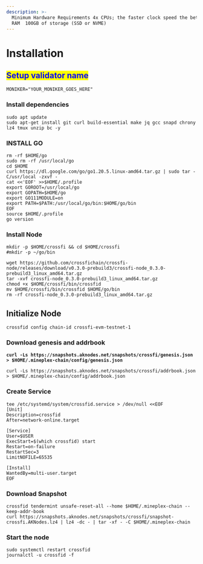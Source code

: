 ```yaml
---
description: >-
  Minimum Hardware Requirements 4x CPUs; the faster clock speed the better  8GB
  RAM  100GB of storage (SSD or NVME)
---
```


# Installation

## <mark style="color:blue;">Setup validator name</mark> <a href="#setup-validator-name" id="setup-validator-name"></a>

```
MONIKER="YOUR_MONIKER_GOES_HERE"
```

### Install dependencies <a href="#install-dependencies" id="install-dependencies"></a>

```
sudo apt update
sudo apt-get install git curl build-essential make jq gcc snapd chrony lz4 tmux unzip bc -y
```

### **INSTALL GO**

```
rm -rf $HOME/go
sudo rm -rf /usr/local/go
cd $HOME
curl https://dl.google.com/go/go1.20.5.linux-amd64.tar.gz | sudo tar -C/usr/local -zxvf -
cat <<'EOF' >>$HOME/.profile
export GOROOT=/usr/local/go
export GOPATH=$HOME/go
export GO111MODULE=on
export PATH=$PATH:/usr/local/go/bin:$HOME/go/bin
EOF
source $HOME/.profile
go version
```

### Install Node

```
mkdir -p $HOME/crossfi && cd $HOME/crossfi
#mkdir -p ~/go/bin

wget https://github.com/crossfichain/crossfi-node/releases/download/v0.3.0-prebuild3/crossfi-node_0.3.0-prebuild3_linux_amd64.tar.gz
tar -xvf crossfi-node_0.3.0-prebuild3_linux_amd64.tar.gz
chmod +x $HOME/crossfi/bin/crossfid
mv $HOME/crossfi/bin/crossfid $HOME/go/bin
rm -rf crossfi-node_0.3.0-prebuild3_linux_amd64.tar.gz
```



## **Initialize Node**

```
crossfid config chain-id crossfi-evm-testnet-1
```

### Download genesis and addrbook

<pre><code><strong>curl -Ls https://snapshots.aknodes.net/snapshots/crossfi/genesis.json > $HOME/.mineplex-chain/config/genesis.json
</strong></code></pre>

```
curl -Ls https://snapshots.aknodes.net/snapshots/crossfi/addrbook.json > $HOME/.mineplex-chain/config/addrbook.json
```

### **Create Service**

```
tee /etc/systemd/system/crossfid.service > /dev/null <<EOF
[Unit]
Description=crossfid
After=network-online.target

[Service]
User=$USER
ExecStart=$(which crossfid) start
Restart=on-failure
RestartSec=3
LimitNOFILE=65535

[Install]
WantedBy=multi-user.target
EOF
```

### **Download Snapshot**

```
crossfid tendermint unsafe-reset-all --home $HOME/.mineplex-chain --keep-addr-book 
curl https://snapshots.aknodes.net/snapshots/crossfi/snapshot-crossfi.AKNodes.lz4 | lz4 -dc - | tar -xf - -C $HOME/.mineplex-chain
```

### Start the node

```
sudo systemctl restart crossfid
journalctl -u crossfid -f
```
